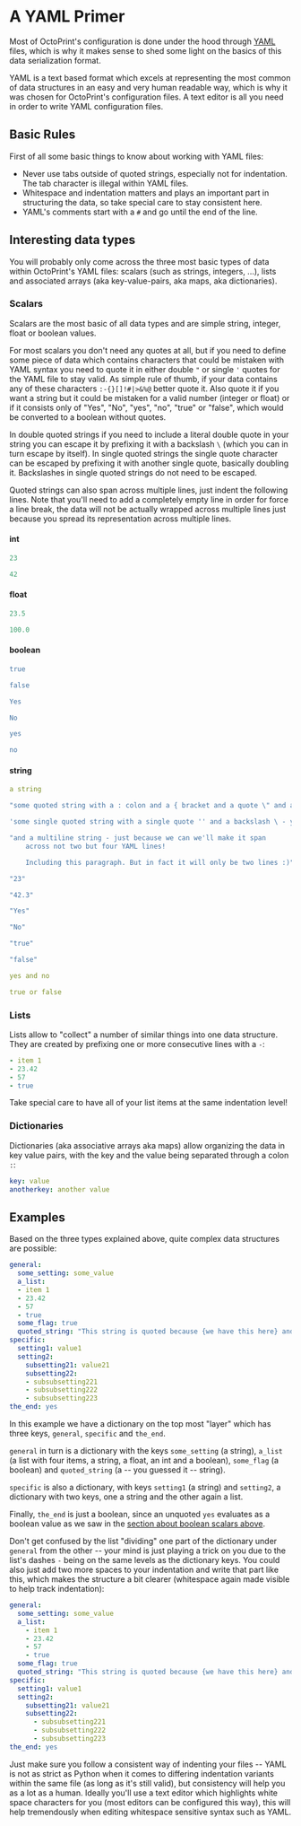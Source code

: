 # A YAML Primer

Most of OctoPrint's configuration is done under the hood through [YAML](https://en.wikipedia.org/wiki/YAML) files,
which is why it makes sense to shed some light on the basics of this data serialization format.

YAML is a text based format which excels at representing the most common of data structures in an easy and very human
readable way, which is why it was chosen for OctoPrint's configuration files. A text editor is all you need in order
to write YAML configuration files.

## Basic Rules

First of all some basic things to know about working with YAML files:

  * Never use tabs outside of quoted strings, especially not for indentation. The tab character is illegal within
    YAML files.
  * Whitespace and indentation matters and plays an important part in structuring the data, so take special care
    to stay consistent here.
  * YAML's comments start with a ``#`` and go until the end of the line.

## Interesting data types

You will probably only come across the three most basic types of data within OctoPrint's YAML files: scalars
(such as strings, integers, ...), lists and associated arrays (aka key-value-pairs, aka maps, aka dictionaries).

### Scalars

Scalars are the most basic of all data types and are simple string, integer, float or boolean values.

For most scalars you don't need any quotes at all, but if you need to define some piece of data which contains characters
that could be mistaken with YAML syntax you need to quote it in either double ``"`` or single ``'`` quotes for the
YAML file to stay valid. As simple rule of thumb, if your data contains any of these characters ``:-{}[]!#|>&%@`` better
quote it. Also quote it if you want a string but it could be mistaken for a valid number (integer or float) or if
it consists only of "Yes", "No", "yes", "no", "true" or "false", which would be converted to a boolean without quotes.

In double quoted strings if you need to include a literal double quote in your string you can escape it by prefixing
it with a backslash ``\`` (which you can in turn escape by itself). In single quoted strings the single quote character
can be escaped by prefixing it with another single quote, basically doubling it. Backslashes in single quoted strings
do not need to be escaped.

Quoted strings can also span across multiple lines, just indent the following lines. Note that you'll need to add a
completely empty line in order for force a line break, the data will not be actually wrapped across multiple lines
just because you spread its representation across multiple lines.

#### int

``` yaml
23

42
```

#### float

``` yaml
23.5

100.0
```

#### boolean

``` yaml
true

false

Yes

No

yes

no
```

#### string

``` yaml
a string

"some quoted string with a : colon and a { bracket and a quote \" and a backslash \\ - phew"

'some single quoted string with a single quote '' and a backslash \ - yay'

"and a multiline string - just because we can we'll make it span
    across not two but four YAML lines!

    Including this paragraph. But in fact it will only be two lines :)"

"23"

"42.3"

"Yes"

"No"

"true"

"false"

yes and no

true or false
```

### Lists

Lists allow to "collect" a number of similar things into one data structure. They are created by prefixing one or more
consecutive lines with a ``-``:

``` yaml
- item 1
- 23.42
- 57
- true
```
Take special care to have all of your list items at the same indentation level!

### Dictionaries

Dictionaries (aka associative arrays aka maps) allow organizing the data in key value pairs, with the key and the value
being separated through a colon `:`:

``` yaml
key: value
anotherkey: another value
```

## Examples

Based on the three types explained above, quite complex data structures are possible:

``` yaml
general:
  some_setting: some_value
  a_list:
  - item 1
  - 23.42
  - 57
  - true
  some_flag: true
  quoted_string: "This string is quoted because {we have this here} and also > this and : that"
specific:
  setting1: value1
  setting2:
    subsetting21: value21
    subsetting22:
    - subsubsetting221
    - subsubsetting222
    - subsubsetting223
the_end: yes
```

In this example we have a dictionary on the top most "layer" which has three keys, `general`, `specific` and
`the_end`.

`general` in turn is a dictionary with the keys `some_setting` (a string), `a_list` (a list with four items,
a string, a float, an int and a boolean), `some_flag` (a boolean) and `quoted_string` (a -- you guessed it -- string).

`specific` is also a dictionary, with keys `setting1` (a string) and `setting2`, a dictionary with two keys, one
a string and the other again a list.

Finally, `the_end` is just a boolean, since an unquoted `yes` evaluates as a boolean value as we saw in the
[section about boolean scalars above](#boolean).

Don't get confused by the list "dividing" one part of the dictionary under `general` from the other -- your mind is
just playing a trick on you due to the list's dashes `-` being on the same levels as the dictionary keys. You could
also just add two more spaces to your indentation and write that part like this, which makes the structure a bit
clearer (whitespace again made visible to help track indentation):

``` yaml
general:
  some_setting: some_value
  a_list:
    - item 1
    - 23.42
    - 57
    - true
  some_flag: true
  quoted_string: "This string is quoted because {we have this here} and also > this and : that"
specific:
  setting1: value1
  setting2:
    subsetting21: value21
    subsetting22:
      - subsubsetting221
      - subsubsetting222
      - subsubsetting223
the_end: yes
```

Just make sure you follow a consistent way of indenting your files -- YAML is not as strict as Python when it comes to
differing indentation variants within the same file (as long as it's still valid), but consistency will help you as
a lot as a human. Ideally you'll use a text editor which highlights white space characters for you (most editors can
be configured this way), this will help tremendously when editing whitespace sensitive syntax such as YAML.